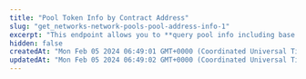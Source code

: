 ```yaml
---
title: "Pool Token Info by Contract Address"
slug: "get_networks-network-pools-pool-address-info-1"
excerpt: "This endpoint allows you to **query pool info including base and quote token info based on provided pool contract address on a network**"
hidden: false
createdAt: "Mon Feb 05 2024 06:49:01 GMT+0000 (Coordinated Universal Time)"
updatedAt: "Mon Feb 05 2024 06:49:02 GMT+0000 (Coordinated Universal Time)"
---
```

